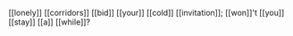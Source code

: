 

[[lonely]] [[corridors]]
[[bid]] [[your]] [[cold]] [[invitation]];
[[won]]'t [[you]] [[stay]] [[a]] [[while]]?

